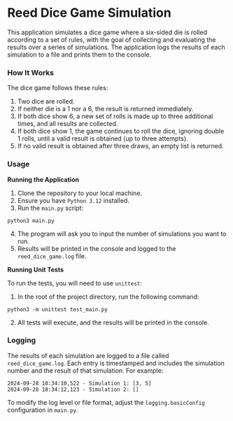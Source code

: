 # Reed Dice Game Simulation

This application simulates a dice game where a six-sided die is rolled according to a set of rules, with the goal of collecting and evaluating the results over a series of simulations. The application logs the results of each simulation to a file and prints them to the console.

### How It Works

The dice game follows these rules:

1. Two dice are rolled.
2. If neither die is a 1 nor a 6, the result is returned immediately.
3. If both dice show 6, a new set of rolls is made up to three additional times, and all results are collected.
4. If both dice show 1, the game continues to roll the dice, ignoring double 1 rolls, until a valid result is obtained (up to three attempts).
5. If no valid result is obtained after three draws, an empty list is returned.

### Usage

**Running the Application**

1. Clone the repository to your local machine.
2. Ensure you have `Python 3.12` installed.
3. Run the `main.py` script:
```
python3 main.py
```
4. The program will ask you to input the number of simulations you want to run.
5. Results will be printed in the console and logged to the `reed_dice_game.log` file.

**Running Unit Tests**

To run the tests, you will need to use `unittest`:
1. In the root of the project directory, run the following command:
```
python3 -m unittest test_main.py
```
2. All tests will execute, and the results will be printed in the console.

### Logging

The results of each simulation are logged to a file called `reed_dice_game.log`. Each entry is timestamped and includes the simulation number and the result of that simulation. For example:
```
2024-09-28 18:34:10,522 - Simulation 1: [3, 5]
2024-09-28 18:34:12,123 - Simulation 2: []
```
To modify the log level or file format, adjust the `logging.basicConfig` configuration in `main.py`.
